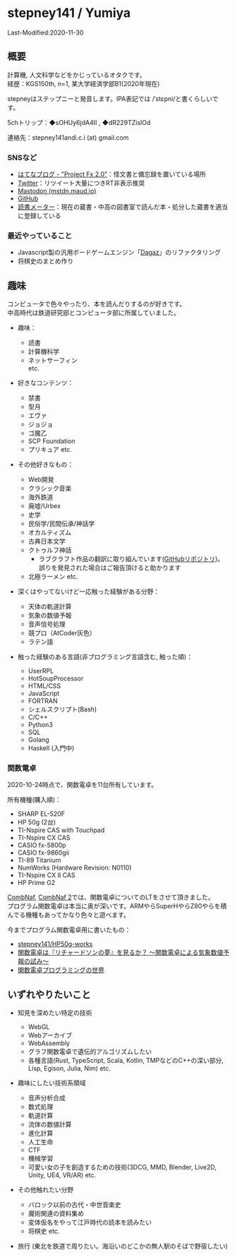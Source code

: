 # stepney141 / Yumiya

Last-Modified:2020-11-30

## 概要

計算機, 人文科学などをかじっているオタクです。  
経歴：KGS150th, n=1, 某大学経済学部B1(2020年現在)

stepneyはステップニーと発音します。IPA表記では /ˈstɛpni/と書くらしいです。

5chトリップ：◆sOHUy6jdA4II , ◆dR229TZisIOd

連絡先：stepney141andi.c.i (at) gmail.com

### SNSなど

- [はてなブログ - "Project Fx 2.0"](https://stepney141.hatenablog.com/)：怪文書と備忘録を置いている場所
- [Twitter](https://twitter.com/stepney141)：リツイート大量につきRT非表示推奨
- [Mastodon (mstdn.maud.io)](https://mstdn.maud.io/@stepney141)
- [GitHub](https://github.com/stepney141)
- [読書メーター](https://bookmeter.com/users/1003258)：現在の蔵書・中高の図書室で読んだ本・処分した蔵書を適当に登録している
<!-- - [Amazon欲しいものリスト](https://www.amazon.jp/hz/wishlist/ls/9DMJ9MP1LX82?ref_=wl_share:embed:cite)：5000兆円欲しい -->

### 最近やっていること

- Javascript製の汎用ボードゲームエンジン「[Dagaz](https://github.com/GlukKazan/Dagaz)」のリファクタリング
- 将棋史のまとめ作り

## 趣味

コンピュータで色々やったり、本を読んだりするのが好きです。  
中高時代は鉄道研究部とコンピュータ部に所属していました。

- 趣味：
  - 読書
  - 計算機科学
  - ネットサーフィン  
  etc.

- 好きなコンテンツ：
  - 禁書
  - 型月
  - エヴァ
  - ジョジョ
  - ゴ魔乙
  - SCP Foundation
  - プリキュア etc.

- その他好きなもの：
  - Web開発
  - クラシック音楽
  - 海外鉄道
  - 廃墟/Urbex
  - 史学
  - 民俗学/民間伝承/神話学
  - オカルティズム
  - 古典日本文学
  - クトゥルフ神話
    - ラブクラフト作品の翻訳に取り組んでいます([GitHubリポジトリ](https://github.com/stepney141/translation-works))。誤りを発見された場合はご報告頂けると助かります
  - 北極ラーメン
  etc.

- 深くはやってないけど一応触った経験がある分野：
  - 天体の軌道計算
  - 気象の数値予報
  - 音声信号処理
  - 競プロ（AtCoder灰色）
  - ラテン語

- 触った経験のある言語(非プログラミング言語含む, 触った順)：
  - UserRPL
  - HotSoupProcessor
  - HTML/CSS
  - JavaScript
  - FORTRAN
  - シェルスクリプト(Bash)
  - C/C++
  - Python3
  - SQL
  - Golang
  - Haskell (入門中)

### 関数電卓

2020-10-24時点で、関数電卓を11台所有しています。  

所有機種(購入順)：

- SHARP EL-520F
- HP 50g (2台)
- TI-Nspire CAS with Touchpad
- TI-Nspire CX CAS
- CASIO fx-5800p
- CASIO fx-9860gii
- TI-89 Titanium
- NumWorks (Hardware Revision: N0110)
- TI-Nspire CX II CAS
- HP Prime G2

[CombNaf](https://atnd.org/events/87946), [CombNaf 2](https://combnaf.connpass.com/event/64638/)では、関数電卓についてのLTをさせて頂きました。  
プログラム関数電卓は本当に奥が深いです。ARMやらSuperHやらZ80やらを積んでる機種もあってかなり色々と遊べます。  

今までプログラム関数電卓用に書いたもの：

- [stepney141/HP50g-works](https://github.com/stepney141/HP50g-works)
- [関数電卓は『リチャードソンの夢』を見るか？ 〜関数電卓による気象数値予報の試み〜](https://stepney141.hatenablog.com/entry/2020/05/27/071742)
- [関数電卓プログラミングの世界](https://stepney141.hatenablog.com/entry/2020/12/01/235856)

## いずれやりたいこと

- 知見を深めたい特定の技術
  - WebGL
  - Webアーカイブ
  - WebAssembly
  - グラフ関数電卓で遺伝的アルゴリズムしたい
  - 各種言語(Rust, TypeScript, Scala, Kotlin, TMPなどのC++の深い部分, Lisp, Egison, Julia, Nim)
  etc.

- 趣味にしたい技術系領域
  - 音声分析合成
  - 数式処理
  - 軌道計算
  - 流体の数値計算
  - 進化計算
  - 人工生命
  - CTF
  - 機械学習
  - 可愛い女の子を創造するための技術(3DCG, MMD, Blender, Live2D, Unity, UE4, VR/AR)
  etc.

- その他触れたい分野
  - バロック以前の古代・中世音楽史
  - 魔術関連の資料集め
  - 変体仮名をやって江戸時代の読本を読みたい
  - 将棋史
  etc.

- 旅行 (東北を鉄道で周りたい。海沿いのどこかの無人駅のそばで野宿したい)
